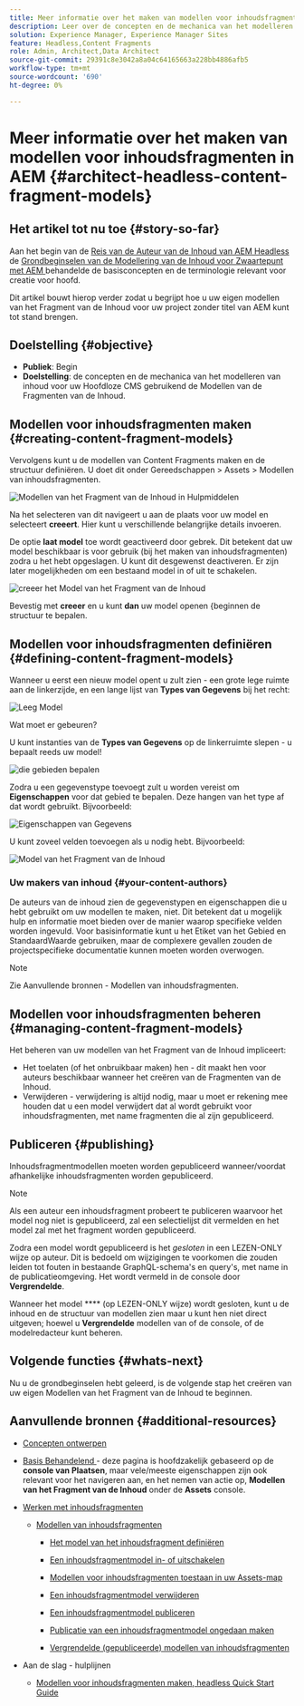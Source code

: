 ```yaml
---
title: Meer informatie over het maken van modellen voor inhoudsfragmenten in AEM
description: Leer over de concepten en de mechanica van het modelleren van inhoud voor uw Headless CMS gebruikend de Modellen van Fragments van de Inhoud.
solution: Experience Manager, Experience Manager Sites
feature: Headless,Content Fragments
role: Admin, Architect,Data Architect
source-git-commit: 29391c8e3042a8a04c64165663a228bb4886afb5
workflow-type: tm+mt
source-wordcount: '690'
ht-degree: 0%

---
```


# Meer informatie over het maken van modellen voor inhoudsfragmenten in AEM {#architect-headless-content-fragment-models}

## Het artikel tot nu toe {#story-so-far}

Aan het begin van de [ Reis van de Auteur van de Inhoud van AEM Headless ](overview.md) de [ Grondbeginselen van de Modellering van de Inhoud voor Zwaartepunt met AEM ](basics.md) behandelde de basisconcepten en de terminologie relevant voor creatie voor hoofd.

Dit artikel bouwt hierop verder zodat u begrijpt hoe u uw eigen modellen van het Fragment van de Inhoud voor uw project zonder titel van AEM kunt tot stand brengen.

## Doelstelling {#objective}

* **Publiek**: Begin
* **Doelstelling**: de concepten en de mechanica van het modelleren van inhoud voor uw Hoofdloze CMS gebruikend de Modellen van de Fragmenten van de Inhoud.

<!-- which persona does this? -->
<!-- and who allows the configuration on the folders? -->

<!--
## Enabling Content Fragment Models {#enabling-content-fragment-models}

At the very start you need to enable Content Fragment Models for your site, this is done in the Configuration Browser; under Tools > General > Configuration Browser. You can either select to configure the global entry, or create a configuration. For example:

![Define configuration](/help/assets/content-fragments/assets/cfm-conf-01.png)

>[!NOTE]
>
>See Additional Resources - Content Fragments in the Configuration Browser
-->

## Modellen voor inhoudsfragmenten maken {#creating-content-fragment-models}

Vervolgens kunt u de modellen van Content Fragments maken en de structuur definiëren. U doet dit onder Gereedschappen > Assets > Modellen van inhoudsfragmenten.

![ Modellen van het Fragment van de Inhoud in Hulpmiddelen ](assets/cfm-tools.png)

Na het selecteren van dit navigeert u aan de plaats voor uw model en selecteert **creeert**. Hier kunt u verschillende belangrijke details invoeren.

De optie **laat model** toe wordt geactiveerd door gebrek. Dit betekent dat uw model beschikbaar is voor gebruik (bij het maken van inhoudsfragmenten) zodra u het hebt opgeslagen. U kunt dit desgewenst deactiveren. Er zijn later mogelijkheden om een bestaand model in of uit te schakelen.

![ creeer het Model van het Fragment van de Inhoud ](/help/assets/content-fragments/assets/cfm-models-02.png)

Bevestig met **creeer** en u kunt **dan** uw model openen {beginnen de structuur te bepalen.

## Modellen voor inhoudsfragmenten definiëren {#defining-content-fragment-models}

Wanneer u eerst een nieuw model opent u zult zien - een grote lege ruimte aan de linkerzijde, en een lange lijst van **Types van Gegevens** bij het recht:

![ Leeg Model ](/help/assets/content-fragments/assets/cfm-models-03.png)

Wat moet er gebeuren?

U kunt instanties van de **Types van Gegevens** op de linkerruimte slepen - u bepaalt reeds uw model!

![ die gebieden ](/help/assets/content-fragments/assets/cfm-models-04.png) bepalen

Zodra u een gegevenstype toevoegt zult u worden vereist om **Eigenschappen** voor dat gebied te bepalen. Deze hangen van het type af dat wordt gebruikt. Bijvoorbeeld:

![ Eigenschappen van Gegevens ](/help/assets/content-fragments/assets/cfm-models-05.png)

U kunt zoveel velden toevoegen als u nodig hebt. Bijvoorbeeld:

![ Model van het Fragment van de Inhoud ](/help/assets/content-fragments/assets/cfm-models-07.png)

### Uw makers van inhoud {#your-content-authors}

De auteurs van de inhoud zien de gegevenstypen en eigenschappen die u hebt gebruikt om uw modellen te maken, niet. Dit betekent dat u mogelijk hulp en informatie moet bieden over de manier waarop specifieke velden worden ingevuld. Voor basisinformatie kunt u het Etiket van het Gebied en StandaardWaarde gebruiken, maar de complexere gevallen zouden de projectspecifieke documentatie kunnen moeten worden overwogen.

>[!NOTE]
>
>Zie Aanvullende bronnen - Modellen van inhoudsfragmenten.

## Modellen voor inhoudsfragmenten beheren {#managing-content-fragment-models}

<!-- needs more details -->

Het beheren van uw modellen van het Fragment van de Inhoud impliceert:

* Het toelaten (of het onbruikbaar maken) hen - dit maakt hen voor auteurs beschikbaar wanneer het creëren van de Fragmenten van de Inhoud.
* Verwijderen - verwijdering is altijd nodig, maar u moet er rekening mee houden dat u een model verwijdert dat al wordt gebruikt voor inhoudsfragmenten, met name fragmenten die al zijn gepubliceerd.

## Publiceren {#publishing}

<!-- needs more details -->

Inhoudsfragmentmodellen moeten worden gepubliceerd wanneer/voordat afhankelijke inhoudsfragmenten worden gepubliceerd.

>[!NOTE]
>
>Als een auteur een inhoudsfragment probeert te publiceren waarvoor het model nog niet is gepubliceerd, zal een selectielijst dit vermelden en het model zal met het fragment worden gepubliceerd.

Zodra een model wordt gepubliceerd is het *gesloten* in een LEZEN-ONLY wijze op auteur. Dit is bedoeld om wijzigingen te voorkomen die zouden leiden tot fouten in bestaande GraphQL-schema&#39;s en query&#39;s, met name in de publicatieomgeving. Het wordt vermeld in de console door **Vergrendelde**.

Wanneer het model **** (op LEZEN-ONLY wijze) wordt gesloten, kunt u de inhoud en de structuur van modellen zien maar u kunt hen niet direct uitgeven; hoewel u **Vergrendelde** modellen van of de console, of de modelredacteur kunt beheren.

## Volgende functies {#whats-next}

Nu u de grondbeginselen hebt geleerd, is de volgende stap het creëren van uw eigen Modellen van het Fragment van de Inhoud te beginnen.

## Aanvullende bronnen {#additional-resources}

* [Concepten ontwerpen](/help/sites-authoring/author.md)

* [ Basis Behandelend ](/help/sites-authoring/basic-handling.md) - deze pagina is hoofdzakelijk gebaseerd op de **console van Plaatsen**, maar vele/meeste eigenschappen zijn ook relevant voor het navigeren aan, en het nemen van actie op, **Modellen van het Fragment van de Inhoud** onder de **Assets** console.

* [Werken met inhoudsfragmenten](/help/assets/content-fragments/content-fragments.md)

   * [Modellen van inhoudsfragmenten](/help/assets/content-fragments/content-fragments-models.md)

      * [Het model van het inhoudsfragment definiëren](/help/assets/content-fragments/content-fragments-models.md#defining-your-content-fragment-model)

      * [Een inhoudsfragmentmodel in- of uitschakelen](/help/assets/content-fragments/content-fragments-models.md#enabling-disabling-a-content-fragment-model)

      * [Modellen voor inhoudsfragmenten toestaan in uw Assets-map](/help/assets/content-fragments/content-fragments-models.md#allowing-content-fragment-models-assets-folder)

      * [Een inhoudsfragmentmodel verwijderen](/help/assets/content-fragments/content-fragments-models.md#deleting-a-content-fragment-model)

      * [Een inhoudsfragmentmodel publiceren](/help/assets/content-fragments/content-fragments-models.md#publishing-a-content-fragment-model)

      * [Publicatie van een inhoudsfragmentmodel ongedaan maken](/help/assets/content-fragments/content-fragments-models.md#unpublishing-a-content-fragment-model)

      * [Vergrendelde (gepubliceerde) modellen van inhoudsfragmenten](/help/assets/content-fragments/content-fragments-models.md#locked-published-content-fragment-models)

* Aan de slag - hulplijnen

   * [Modellen voor inhoudsfragmenten maken, headless Quick Start Guide](/help/sites-developing/headless/getting-started/create-content-model.md)
